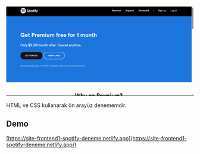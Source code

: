 ![Spotify Logo](Spotify.png)

HTML ve CSS kullanarak ön arayüz denememdir.
## **Demo**
[https://site-frontend1-spotify-deneme.netlify.app](https://site-frontend1-spotify-deneme.netlify.app/)
